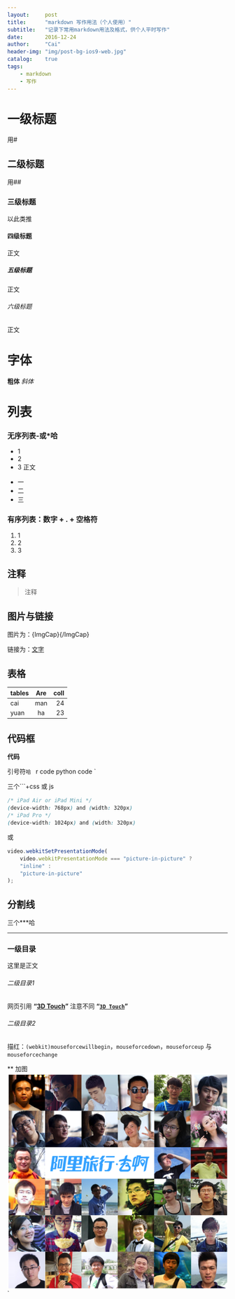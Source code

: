 ```yaml
---
layout:     post
title:      "markdown 写作用法（个人使用）"
subtitle:   "记录下常用markdown用法及格式，供个人平时写作"
date:       2016-12-24
author:     "Cai"
header-img: "img/post-bg-ios9-web.jpg"
catalog:    true
tags:
    - markdown
    - 写作
---
```


# 一级标题
用#

## 二级标题
用##

### 三级标题
以此类推

#### 四级标题
正文

##### 五级标题
正文

###### 六级标题
正文

# 字体
**粗体**
*斜体*

# 列表
### 无序列表-或*哈

- 1
- 2
- 3
正文
* 一
* 二
* 三

### 有序列表：数字 + . + 空格符

1. 1
2. 2
3. 3

## 注释
> 注释

## 图片与链接
图片为：![](){ImgCap}{/ImgCap}

链接为：[文字](网址)

## 表格
| tables   | Are  | coll  |
| -------- |:----:| -----:|
| cai      | man  | 24    |
| yuan     | ha   | 23    |

## 代码框

**代码**

引号符`哈
` r code
    python code
`

三个```+css 或 js

```css
/* iPad Air or iPad Mini */
(device-width: 768px) and (width: 320px)
/* iPad Pro */
(device-width: 1024px) and (width: 320px)
```

或


```js
video.webkitSetPresentationMode(
    video.webkitPresentationMode === "picture-in-picture" ?
    "inline" :
    "picture-in-picture"
);
```


## 分割线

三个***哈
***


### 一级目录

这里是正文


###### 二级目录1

网页引用
**“[3D Touch](http://www.apple.com/iphone-6s/3d-touch/)”**
注意不同
**“[`3D Touch`](http://www.apple.com/iphone-6s/3d-touch/)”**

###### 二级目录2

描红：`(webkit)mouseforcewillbegin`，`mouseforcedown`，`mouseforceup` 与 `mouseforcechange`

** 加图
![img](/img/in-post/post-c-u-ali-team.png)
`
